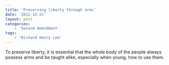 ```yaml
---
title: 'Preserving liberty through arms'
date: '2012-12-21'
layout: post
categories:
    - 'Second Amendment'
tags:
    - 'Richard Henry Lee'
---
```


To preserve liberty, it is essential that the whole body of the people always possess arms and be taught alike, especially when young, how to use them.